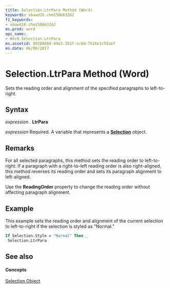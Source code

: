 ```yaml
---
title: Selection.LtrPara Method (Word)
keywords: vbawd10.chm158663262
f1_keywords:
- vbawd10.chm158663262
ms.prod: word
api_name:
- Word.Selection.LtrPara
ms.assetid: 992886b8-44e3-3b1f-cc6d-7b16e1c58aef
ms.date: 06/08/2017
---
```



# Selection.LtrPara Method (Word)

Sets the reading order and alignment of the specified paragraphs to left-to-right.


## Syntax

 _expression_ . **LtrPara**

 _expression_ Required. A variable that represents a **[Selection](Word.Selection.md)** object.


## Remarks

For all selected paragraphs, this method sets the reading order to left-to-right. If a paragraph with a right-to-left reading order is also right-aligned, this method reverses its reading order and sets its paragraph alignment to left-aligned.

Use the  **ReadingOrder** property to change the reading order without affecting paragraph alignment.


## Example

This example sets the reading order and alignment of the current selection to left-to-right if the selection is styled as "Normal."


```vb
If Selection.Style = "Normal" Then _ 
 Selection.LtrPara
```


## See also


#### Concepts


[Selection Object](Word.Selection.md)

